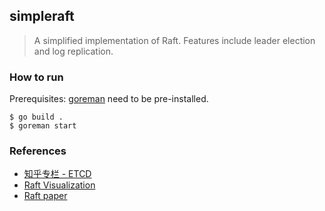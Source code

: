 ## simpleraft

> A simplified implementation of Raft. Features include leader election and log replication.

### How to run
Prerequisites: [goreman](https://github.com/mattn/goreman) need to be pre-installed.
```shell
$ go build .
$ goreman start
```

### References
- [知乎专栏 - ETCD](https://www.zhihu.com/column/raft-etcd)
- [Raft Visualization](http://thesecretlivesofdata.com/)
- [Raft paper](https://raft.github.io/raft.pdf)